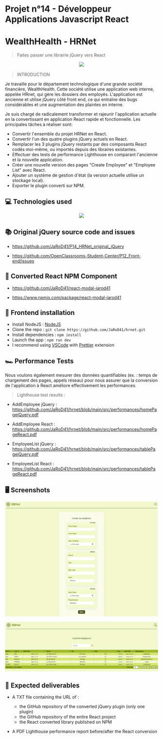 # Projet n°14 - Développeur Applications Javascript React

# WealthHealth - HRNet

> Faites passer une librairie jQuery vers React


<p align="center">
  <img src="https://user.oc-static.com/upload/2020/08/14/15974125765772_image2.jpg">
</p>


> INTRODUCTION

Je travaille pour le département technologique d'une grande société financière, WealthHealth. Cette société utilise une application web interne, appelée HRnet, qui gère les dossiers des employés. L'application est ancienne et utilise jQuery côté front end, ce qui entraîne des bugs considérables et une augmentation des plaintes en interne.

Je suis chargé de radicalement transformer et rajeunir l'application actuelle en la convertissant en application React rapide et fonctionnelle. Les principales tâches à réaliser sont:

- Convertir l'ensemble du projet HRNet en React. 
- Convertir l'un des quatre plugins jQuery actuels en React. 
- Remplacer les 3 plugins jQuery restants par des composants React codés moi-même, ou importés depuis des libraires existantes.
- Effectuer des tests de performance Lighthouse en comparant l'ancienne et la nouvelle application. 
- Créer une nouvelle version des pages "Create Employee" et "Employee List" avec React.
- Ajouter un système de gestion d'état (la version actuelle utilise un stockage local).
- Exporter le plugin converti sur NPM.

## 💻 Technologies used

<p align="center">
  <a href="https://skillicons.dev">
    <img src="https://skillicons.dev/icons?i=css,react,jest,github,html,js,jquery,rollupjs,vite,vercel,vscode" />
  </a>
</p>

## 📚 Original jQuery source code and issues

- https://github.com/JaRoD41/P14_HRNet_original_jQuery

- https://github.com/OpenClassrooms-Student-Center/P12_Front-end/issues


## 🚀 Converted React NPM Component

- https://github.com/JaRoD41/react-modal-jarod41

- https://www.npmjs.com/package/react-modal-jarod41


## 🚀 Frontend installation

- Install NodeJS : [NodeJS](https://nodejs.org/en/)
- Clone the repo : `git clone https://github.com/JaRoD41/hrnet.git`
- Install dependencies : `npm install`
- Launch the app : `npm run dev`
- I recommend using [VSCode](https://code.visualstudio.com/) with [Prettier](https://marketplace.visualstudio.com/items?itemName=esbenp.prettier-vscode) extension

## :racing_car: Performance Tests

Nous voulons également mesurer des données quantifiables (ex. : temps de chargement des pages, appels réseau) pour nous assurer que la conversion de l'application à React améliore effectivement les performances.

> Lighthouse test results :

  - AddEmployee jQuery : 
  https://github.com/JaRoD41/hrnet/blob/main/src/performances/homePagejQuery.pdf

  - AddEmployee React : 
  https://github.com/JaRoD41/hrnet/blob/main/src/performances/homePageReact.pdf

  - EmployeeList jQuery :
  https://github.com/JaRoD41/hrnet/blob/main/src/performances/tablePagejQuery.pdf

  - EmployeeList React :
  https://github.com/JaRoD41/hrnet/blob/main/src/performances/tablePageReact.pdf


## :desktop_computer: Screenshots

<p align="center">
  <img src="https://github.com/JaRoD41/hrnet/blob/main/public/AddEmployee.png">
</p>

<p align="center">
  <img src="https://github.com/JaRoD41/hrnet/blob/main/public/EmployeeList.png">
</p>

## 📝 Expected deliverables

- A TXT file containing the URL of :
  - the GitHub repository of the converted jQuery plugin (only one plugin)
  - the GitHub repository of the entire React project
  - the React converted library published on NPM

- A PDF Lighthouse performance report before/after the React conversion
